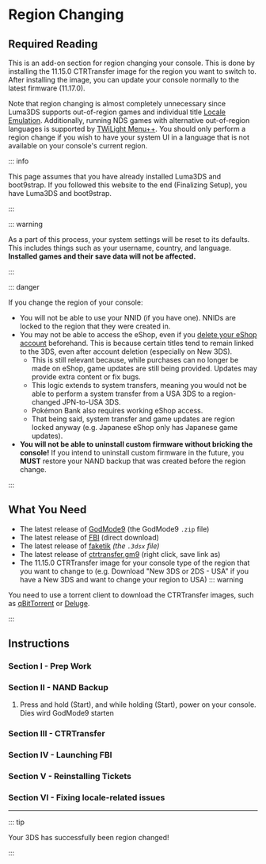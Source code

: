 # Region Changing

## Required Reading

This is an add-on section for region changing your console. This is done by installing the 11.15.0 CTRTransfer image for the region you want to switch to. After installing the image, you can update your console normally to the latest firmware (11.17.0).

Note that region changing is almost completely unnecessary since Luma3DS supports out-of-region games and individual title [Locale Emulation](https://github.com/LumaTeam/Luma3DS/wiki/Optional-features). Additionally, running NDS games with alternative out-of-region languages is supported by [TWiLight Menu++](https://github.com/DS-Homebrew/TWiLightMenu/releases). You should only perform a region change if you wish to have your system UI in a language that is not available on your console's current region.

::: info

This page assumes that you have already installed Luma3DS and boot9strap. If you followed this website to the end (Finalizing Setup), you have Luma3DS and boot9strap.

:::

::: warning

As a part of this process, your system settings will be reset to its defaults. This includes things such as your username, country, and language. **Installed games and their save data will not be affected.**

:::

::: danger

If you change the region of your console:

- You will not be able to use your NNID (if you have one). NNIDs are locked to the region that they were created in.
- You may not be able to access the eShop, even if you [delete your eShop account](https://en-americas-support.nintendo.com/app/answers/detail/a_id/74/~/how-to-delete-a-nintendo-eshop-account) beforehand. This is because certain titles tend to remain linked to the 3DS, even after account deletion (especially on New 3DS).
    - This is still relevant because, while purchases can no longer be made on eShop, game updates are still being provided. Updates may provide extra content or fix bugs.
    - This logic extends to system transfers, meaning you would not be able to perform a system transfer from a USA 3DS to a region-changed JPN-to-USA 3DS.
    - Pokémon Bank also requires working eShop access.
    - That being said, system transfer and game updates are region locked anyway (e.g. Japanese eShop only has Japanese game updates).
- **You will not be able to uninstall custom firmware without bricking the console!** If you intend to uninstall custom firmware in the future, you **MUST** restore your NAND backup that was created before the region change.

:::

## What You Need

- The latest release of [GodMode9](https://github.com/d0k3/GodMode9/releases/latest) (the GodMode9 `.zip` file)
- The latest release of [FBI](https://github.com/nh-server/FBI-NH/releases/download/2.6.1/FBI.3dsx) (direct download)
- The latest release of [faketik](https://github.com/ihaveamac/faketik/releases/latest) _(the `.3dsx` file)_
- The latest release of [ctrtransfer.gm9](https://raw.githubusercontent.com/nh-server/scripts/refs/heads/main/3DS/ctrtransfer.gm9) (right click, save link as)
- The 11.15.0 CTRTransfer image for your console type of the region that you want to change to (e.g. Download "New 3DS or 2DS - USA" if you have a New 3DS and want to change your region to USA)
    ::: warning

You need to use a torrent client to download the CTRTransfer images, such as [qBitTorrent](https://www.qbittorrent.org/download) or [Deluge](https://deluge-torrent.org/download/).

:::

<!--@include: ./_include/ctrtransfer-images.md -->

## Instructions

### Section I - Prep Work

<!--@include: ./_include/ctrtransfer-prep.md -->

### Section II - NAND Backup

1. Press and hold (Start), and while holding (Start), power on your console. Dies wird GodMode9 starten

<!--@include: ./_include/nand-backup.md -->

### Section III - CTRTransfer

<!--@include: ./_include/ctrtransfer-main.md -->

### Section IV - Launching FBI

<!--@include: ./_include/launch-hbl-dlp.md -->

### Section V - Reinstalling Tickets

<!--@include: ./_include/ctrtransfer-ticket-copy.md -->

### Section VI - Fixing locale-related issues

<!--@include: ./_include/ctrnand-datayeet.md -->

___

::: tip

Your 3DS has successfully been region changed!

:::
